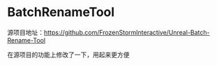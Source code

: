 # BatchRenameTool

源项目地址：https://github.com/FrozenStormInteractive/Unreal-Batch-Rename-Tool

在源项目的功能上修改了一下，用起来更方便
